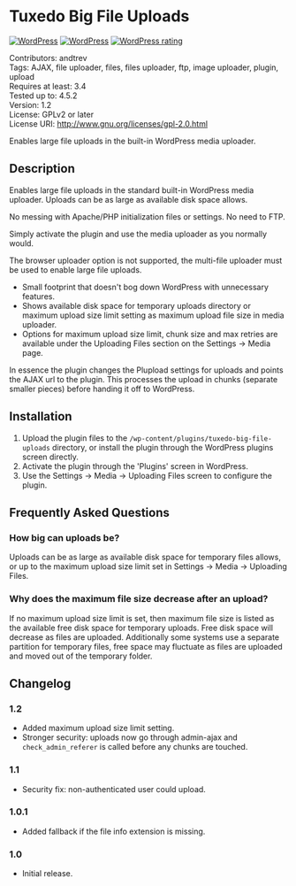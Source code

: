 Tuxedo Big File Uploads
=======================

[![WordPress](https://img.shields.io/wordpress/plugin/dt/tuxedo-big-file-uploads.svg?maxAge=2592000)](https://wordpress.org/plugins/tuxedo-big-file-uploads/)
[![WordPress](https://img.shields.io/wordpress/v/tuxedo-big-file-uploads.svg?maxAge=2592000)](https://wordpress.org/plugins/tuxedo-big-file-uploads/)
[![WordPress rating](https://img.shields.io/wordpress/plugin/r/tuxedo-big-file-uploads.svg?maxAge=2592000)](https://wordpress.org/plugins/tuxedo-big-file-uploads/)

Contributors: andtrev  
Tags: AJAX, file uploader, files, files uploader, ftp, image uploader, plugin, upload  
Requires at least: 3.4  
Tested up to: 4.5.2  
Version: 1.2  
License: GPLv2 or later  
License URI: http://www.gnu.org/licenses/gpl-2.0.html

Enables large file uploads in the built-in WordPress media uploader.

Description
-----------

Enables large file uploads in the standard built-in WordPress media uploader. Uploads can be as large as available disk space allows.

No messing with Apache/PHP initialization files or settings. No need to FTP.

Simply activate the plugin and use the media uploader as you normally would.

The browser uploader option is not supported, the multi-file uploader must be used to enable large file uploads.

* Small footprint that doesn't bog down WordPress with unnecessary features.
* Shows available disk space for temporary uploads directory or maximum upload size limit setting as maximum upload file size in media uploader.
* Options for maximum upload size limit, chunk size and max retries are available under the Uploading Files section on the Settings -> Media page.

In essence the plugin changes the Plupload settings for uploads and points the AJAX url to the plugin. This processes the
upload in chunks (separate smaller pieces) before handing it off to WordPress.

Installation
------------

1. Upload the plugin files to the `/wp-content/plugins/tuxedo-big-file-uploads` directory, or install the plugin through the WordPress plugins screen directly.
2. Activate the plugin through the 'Plugins' screen in WordPress.
3. Use the Settings -> Media -> Uploading Files screen to configure the plugin.

Frequently Asked Questions
--------------------------

### How big can uploads be?

Uploads can be as large as available disk space for temporary files allows, or up to the maximum upload size
limit set in Settings -> Media -> Uploading Files.

### Why does the maximum file size decrease after an upload?

If no maximum upload size limit is set, then maximum file size is listed as the available free disk space for temporary uploads.
Free disk space will decrease as files are uploaded.
Additionally some systems use a separate partition for temporary files, free space may fluctuate as files
are uploaded and moved out of the temporary folder.

Changelog
---------

### 1.2
* Added maximum upload size limit setting.
* Stronger security: uploads now go through admin-ajax and `check_admin_referer` is called before any chunks are touched.

### 1.1
* Security fix: non-authenticated user could upload.

### 1.0.1
* Added fallback if the file info extension is missing.

### 1.0
* Initial release.
